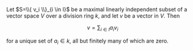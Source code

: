 Let $S=\\{ v_i \\}_{i \in I}$ be a maximal linearly independent subset of a vector space $V$ over a division ring $k$, and let $v$ be a vector in $V$. Then

$$
v = \sum_{i \in I} a_i v_i
$$

for a unique set of $a_i \in k$, all but finitely many of which are zero.
